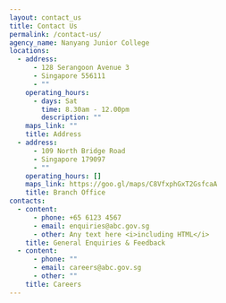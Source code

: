 ```yaml
---
layout: contact_us
title: Contact Us
permalink: /contact-us/
agency_name: Nanyang Junior College
locations:
  - address:
      - 128 Serangoon Avenue 3
      - Singapore 556111
      - ""
    operating_hours:
      - days: Sat
        time: 8.30am - 12.00pm
        description: ""
    maps_link: ""
    title: Address
  - address:
      - 109 North Bridge Road
      - Singapore 179097
      - ""
    operating_hours: []
    maps_link: https://goo.gl/maps/C8VfxphGxT2GsfcaA
    title: Branch Office
contacts:
  - content:
      - phone: +65 6123 4567
      - email: enquiries@abc.gov.sg
      - other: Any text here <i>including HTML</i>
    title: General Enquiries & Feedback
  - content:
      - phone: ""
      - email: careers@abc.gov.sg
      - other: ""
    title: Careers
---
```

